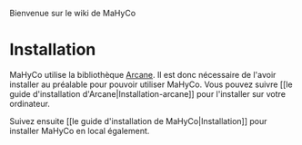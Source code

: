Bienvenue sur le wiki de MaHyCo

# Installation

MaHyCo utilise la bibliothèque [Arcane](http://github.com/arcane-framework/framework). Il est donc nécessaire de l'avoir installer au préalable pour pouvoir utiliser MaHyCo.
Vous pouvez suivre [[le guide d'installation d'Arcane|Installation-arcane]] pour l'installer sur votre ordinateur.

Suivez ensuite [[le guide d'installation de MaHyCo|Installation]] pour installer MaHyCo en local également.
